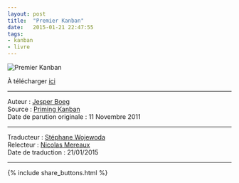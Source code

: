 ```yaml
---
layout: post
title:  "Premier Kanban"
date:   2015-01-21 22:47:55
tags:
- kanban
- livre
---
```


![Premier Kanban](http://www.infoq.com/resource/minibooks/priming-kanban-jesper-boeg/fr/cover/premier-kanban-250x355.png)

À télécharger [ici](http://www.infoq.com/fr/minibooks/priming-kanban-jesper-boeg)  

---
Auteur : [Jesper Boeg](http://agileupgrade.com/)  
Source : [Priming Kanban](http://www.infoq.com/minibooks/priming-kanban-jesper-boeg)  
Date de parution originale : 11 Novembre 2011  

---
Traducteur : [Stéphane Wojewoda](http://www.les-traducteurs-agiles.org/traducteurs/)  
Relecteur : [Nicolas Mereaux](http://www.les-traducteurs-agiles.org/traducteurs/)  
Date de traduction : 21/01/2015  

---

{% include share_buttons.html %}
